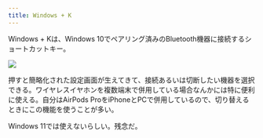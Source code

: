 ```yaml
---
title: Windows + K
---
```

Windows + Kは、Windows 10でペアリング済みのBluetooth機器に接続するショートカットキー。

![](https://lh3.googleusercontent.com/docs/ADP-6oHB7UF6949I7X7iS5bm5QPz0HJ5GeA_uZ6X63T3BHHAF5UFOoVvRgwAIDBIa_OCbRvF2kZj4gyhlvD59pkgI51EYcHeInXIilT8eqVuWOPtpp2f3k7RfGhtH4t40SH14DeEaZx6ibCIKeJcwFx3W4ACROzmEi0ECsu-htcrxP59rEKohARpOzOZyfFBdWJ-KBGLAPjn_koUn2Y7le-owneYKpKMTRykI7Hg7vkLGjxfnVdSOfSQLK_UoWv92LTB55mns0kXJoZlYjG4roIypazmMsyP_d0FCkuz8cuFi3jyglbOtd8zFVqT4O1rEbN6mElnZTuEpPlq9DWwl3ZC3uvn74uEkPUwnQWTMXwzZK3-PEV7_zmawkRkW7ehjG1Ns9XEItpQ5rzhpgVOW4uXGIAurYim1cPwEmhUBwB8Vy31iRGKrdsYDtL7WXLd5wr-6P9ZPlATqVv118J1PuBeP3EMu34YQ6Qp5IPsky3jjtG4Xra6m8VHRuDu-nA_hYB7h0snNLW5SLbYP4KpnoVI9T256vokM5XG2ZHnWatURlk_n9agZap-O7HCpnRO98YVB-8icsgAZIBqEatDV1BA2n2VAL7zyNkah2fcJDEKHEKcsVQd9nxStxjDi5ZcJ5F0XUKIePUagZjU_6d5gS76uu2pN9lz4fv8eODyoFPUVAxyYWMWUy44_O1BM0B8J3GWMEoKPAtlUgtlHZtsUXsLBx2RLqfklUAFdyG8uVbeunOfNoxzRl--6D_58Sf8n4Fp7oKPGxnUMa0fZ3DavGyOdL2I_7mtJqU6HxLXSS3hppO9DSnzhqrpRBDCI-rMW6-upkzGAAo_NBSWRUxlB8c6QZCz6qnw7Ofa_eS8gihUlvpKIBw8UIgHm19FB562x3E0oQCp04AFlyPSuqviCKhLAHF3zSvHdyj6am_epEmGxXihmsqje6rT-XMmhNKEPN4lEsKB4nXSMDjupfS6tS4RJMEwq8JZ6G9ijOHDLWIzaPKsjbYdtGHHi0t4T8Fz4NCYtQ6J1E9z-w7BVZmSZu_1V7n0y7o1tNI75hqzHo1BzeQ8H27XF8BMac8yUzW67-FijXitswz8WlhmdJhSnInffErlG4xKkZqTpFyB886OaISvWDJJ1ZBFAbnNdZlF4HHyxKiQOzrtI-gH513mJA2sxdpuD1tyy-abz8SKcS7f62G1edzSilPl2dOTItWeOptgM_wJH4aIzwnukrMc9NpszfZ4yEi3W2kkyOHJiJtFZGwB2jAv)

押すと簡略化された設定画面が生えてきて、接続あるいは切断したい機器を選択できる。ワイヤレスイヤホンを複数端末で併用している場合なんかには特に便利に使える。自分はAirPods ProをiPhoneとPCで併用しているので、切り替えるときにこの機能を使うことが多い。

Windows 11では使えないらしい。残念だ。
